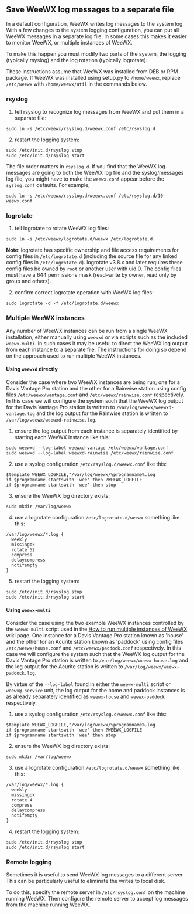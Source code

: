 ## Save WeeWX log messages to a separate file

In a default configuration, WeeWX writes log messages to the system log.  With a few changes to the system logging configuration, you can put all WeeWX messages in a separate log file.  In some cases this makes it easier to monitor WeeWX, or multiple instances of WeeWX.

To make this happen you must modify two parts of the system, the logging (typically rsyslog) and the log rotation (typically logrotate).

These instructions assume that WeeWX was installed from DEB or RPM package.  If WeeWX was installed using setup.py to `/home/weewx`, replace `/etc/weewx` with `/home/weewx/util` in the commands below.

### rsyslog

1. tell rsyslog to recognize log messages from WeeWX and put them in a separate file:
```
sudo ln -s /etc/weewx/rsyslog.d/weewx.conf /etc/rsyslog.d
```

2. restart the logging system:
```
sudo /etc/init.d/rsyslog stop
sudo /etc/init.d/rsyslog start
```

The file order matters in `rsyslog.d`.  If you find that the WeeWX log messages are going to both the WeeWX log file and the syslog/messages log file, you might have to make the `weewx.conf` appear before the `syslog.conf` defaults.  For example,
```
sudo ln -s /etc/weewx/rsyslog.d/weewx.conf /etc/rsyslog.d/10-weewx.conf
```

### logrotate

1. tell logrotate to rotate WeeWX log files:
```
sudo ln -s /etc/weewx/logrotate.d/weewx /etc/logrotate.d
```

**Note**: logrotate has specific ownership and file access requirements for config files in `/etc/logrotate.d` (including the source file for any linked config files in `/etc/logrotate.d`). logrotate v3.8.x and later requires these config files be owned by `root` or another user with uid 0. The config files must have a 644 permissions mask (read-write by owner, read only by group and others).

2. confirm correct logrotate operation with WeeWX log files:
```
sudo logrotate -d -f /etc/logrotate.d/weewx
```

### Multiple WeeWX instances

Any number of WeeWX instances can be run from a single WeeWX installation, either manually using `weewxd` or via scripts such as the included `weewx-multi`. In such cases it may be useful to direct the WeeWX log output from each instance to a separate file. The instructions for doing so depend on the approach used to run multiple WeeWX instances.

#### Using `weewxd` directly

Consider the case where two WeeWX instances are being run; one for a Davis Vantage Pro station and the other for a Rainwise station using config files `/etc/weewx/vantage.conf` and `/etc/weewx/rainwise.conf` respectively. In this case we will configure the system such that the WeeWX log output for the Davis Vantage Pro station is written to `/var/log/weewx/weewxd-vantage.log` and the log output for the Rainwise station is written to `/var/log/weewx/weewxd-rainwise.log`. 

1. ensure the log output from each instance is separately identified by starting each WeeWX instance like this:
```
sudo weewxd --log-label weewxd-vantage /etc/weewx/vantage.conf
sudo weewxd --log-label weewxd-rainwise /etc/weewx/rainwise.conf
```

2. use a syslog configuration `/etc/rsyslog.d/weewx.conf` like this:
```
$template WEEWX_LOGFILE,"/var/log/weewx/%programname%.log
if $programname startswith 'wee' then ?WEEWX_LOGFILE
if $programname startswith 'wee' then stop
```

3. ensure the WeeWX log directory exists:
```
sudo mkdir /var/log/weewx
```

4. use a logrotate configuration `/etc/logrotate.d/weewx` something like this:
```
/var/log/weewx/*.log {
  weekly
  missingok
  rotate 52
  compress
  delaycompress
  notifempty
}
```

5. restart the logging system:
```
sudo /etc/init.d/rsyslog stop
sudo /etc/init.d/rsyslog start
```


#### Using `weewx-multi`

Consider the case using the two example WeeWX instances controlled by the `weewx-multi` script used in the [How to run multiple instances of WeeWX](https://github.com/weewx/weewx/wiki/weewx-multi#how-to-run-multiple-instances-of-weewx) wiki page. One instance for a Davis Vantage Pro station known as 'house' and the other for an Acurite station known as 'paddock' using config files `/etc/weewx/house.conf` and `/etc/weewx/paddock.conf` respectively. In this case we will configure the system such that the WeeWX log output for the Davis Vantage Pro station is written to `/var/log/weewx/weewx-house.log` and the log output for the Acurite station is written to `/var/log/weewx/weewx-paddock.log`. 

By virtue of the `--log-label` found in either the `weewx-multi` script or `weewx@.service` unit, the log output for the home and paddock instances is as already separately identified as `weewx-house` and `weewx-paddock` respectively.

1. use a syslog configuration `/etc/rsyslog.d/weewx.conf` like this:
```
$template WEEWX_LOGFILE,"/var/log/weewx/%programname%.log
if $programname startswith 'wee' then ?WEEWX_LOGFILE
if $programname startswith 'wee' then stop
```

2. ensure the WeeWX log directory exists:
```
sudo mkdir /var/log/weewx
```

3. use a logrotate configuration `/etc/logrotate.d/weewx` something like this:
```
/var/log/weewx/*.log {
  weekly
  missingok
  rotate 4
  compress
  delaycompress
  notifempty
}
```
4. restart the logging system:
```
sudo /etc/init.d/rsyslog stop
sudo /etc/init.d/rsyslog start
```


### Remote logging

Sometimes it is useful to send WeeWX log messages to a different server.  This can be particularly useful to eliminate the writes to local disk.

To do this, specify the remote server in `/etc/rsyslog.conf` on the machine running WeeWX.  Then configure the remote server to accept log messages from the machine running WeeWX.